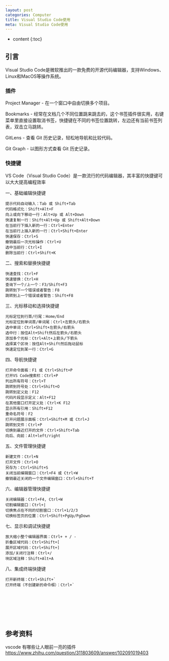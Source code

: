 ```yaml
---
layout: post
categories: Computer
title: Visual Studio Code使用
meta: Visual Studio Code使用
---
```

* content
{:toc}

## 引言

Visual Studio Code是微软推出的一款免费的开源代码编辑器，支持Windows、Linux和MacOS等操作系统。



### 插件

Project Manager - 在一个窗口中自由切换多个项目。

Bookmarks - 经常在文档几个不同位置跳来跳去的，这个书签插件很实用，右键菜单里直接设置取消书签，快捷键在不同的书签位置跳转，左边还有当前书签列表，双击立马跳转。

GitLens - 查看 Git 历史记录，轻松地导航和比较代码。

Git Graph - 以图形方式查看 Git 历史记录。

### 快捷键

VS Code（Visual Studio Code）是一款流行的代码编辑器，其丰富的快捷键可以大大提高编程效率

一、基础编辑快捷键

    提示代码自动输入：Tab 或 Shift+Tab
    代码格式化：Shift+Alt+F
    向上或向下移动一行：Alt+Up 或 Alt+Down
    快速复制一行：Shift+Alt+Up 或 Shift+Alt+Down
    在当前行下插入新的一行：Ctrl+Enter
    在当前行上插入新的一行：Ctrl+Shift+Enter
    快速保存：Ctrl+S
    撤销最后一次光标操作：Ctrl+U
    选中当前行：Ctrl+I
    删除当前行：Ctrl+Shift+K

二、搜索和替换快捷键

    快速查找：Ctrl+F
    快速替换：Ctrl+H
    查询下一个/上一个：F3/Shift+F3
    跳转到下一个错误或者警告：F8
    跳转到上一个错误或者警告：Shift+F8

三、光标移动和选择快捷键

    光标定位到行首/行尾：Home/End
    光标定位到单词首/单词尾：Ctrl+左箭头/右箭头
    选中单词：Ctrl+Shift+左箭头/右箭头
    选中行：按住Alt+Shift然后左箭头/右箭头
    添加多个光标：Ctrl+Alt+上箭头/下箭头
    选择某个区块：按住Alt+Shift然后拖动鼠标
    快速定位到某一行：Ctrl+G

四、导航快捷键

    打开命令面板：F1 或 Ctrl+Shift+P
    打开VS Code搜索栏：Ctrl+P
    列出所有符号：Ctrl+T
    跳转到符号处：Ctrl+Shift+O
    跳转到定义处：F12
    代码片段显示定义：Alt+F12
    在其他窗口打开定义处：Ctrl+K F12
    显示所有引用：Shift+F12
    重命名符号：F2
    打开问题展示面板：Ctrl+Shift+M 或 Ctrl+J
    跳转到文件：Ctrl+P
    切换到最近打开的文件：Ctrl+Shift+Tab
    向后、向前：Alt+left/right

五、文件管理快捷键

    新建文件：Ctrl+N
    打开文件：Ctrl+O
    另存为：Ctrl+Shift+S
    关闭当前编辑窗口：Ctrl+F4 或 Ctrl+W
    撤销最近关闭的一个文件编辑窗口：Ctrl+Shift+T

六、编辑器管理快捷键

    关闭编辑器：Ctrl+F4, Ctrl+W
    切割编辑窗口：Ctrl+|
    切换焦点在不同的切割窗口：Ctrl+1/2/3
    切换标签页的位置：Ctrl+Shift+PgUp/PgDown

七、显示和调试快捷键

    放大缩小整个编辑器界面：Ctrl+ + / -
    折叠区域代码：Ctrl+Shift+[
    展开区域代码：Ctrl+Shift+]
    添加/关闭行注释：Ctrl+/
    块区域注释：Shift+Alt+A

八、集成终端快捷键

    打开新终端：Ctrl+Shift+`
    打开终端（不创建新的命令框）：Ctrl+`















<br/><br/><br/><br/><br/>
## 参考资料

vscode 有哪些让人眼前一亮的插件 <https://www.zhihu.com/question/311803609/answer/102091019403>















